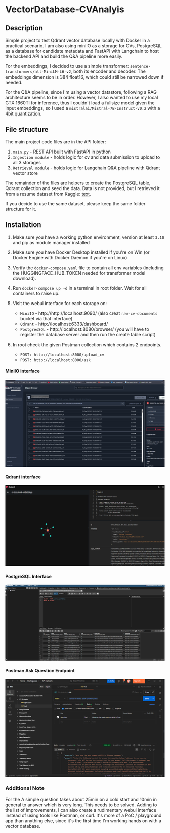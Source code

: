 # VectorDatabase-CVAnalyis

## Description
Simple project to test Qdrant vector database locally with Docker in a practical scenario. I am also using miniIO as a storage for CVs,
PostgreSQL as a database for candidate metadata and FastAPI with Langchain to host the backend API and build the Q&A pipeline more easily.

For the embeddings, I decided to use a simple transformer: `sentence-transformers/all-MiniLM-L6-v2`, both its encoder and decoder. The 
embeddings dimension is 384 float16, which could still be narrowed down if needed.

For the Q&A pipeline, since I'm using a vector datastore, following a RAG architecture seems to be in order. However, I also wanted to use 
my local GTX 1660TI for inference, thus I couldn't load a fullsize model given the input embeddings, so I used a `mistralai/Mistral-7B-Instruct-v0.2`
with a 4bit quantization. 

## File structure
The main project code files are in the API folder:
1. `main.py` - REST API built with FastAPI in python
2. `Ingestion module` - holds logic for cv and data submission to upload to all 3 storages
3. `Retrieval module` - holds logic for Langchain Q&A pipeline with Qdrant vector store

The remainder of the files are helpers to create the PostgreSQL table, Qdrant collection and seed the data. Data is not provided, but I 
retrieved it from a resume dataset from Kaggle: [text](https://www.kaggle.com/datasets/snehaanbhawal/resume-dataset?resource=download).

If you decide to use the same dataset, please keep the same folder structure for it.

## Installation
1. Make sure you have a working python environment, version at least `3.10` and pip as module manager installed
2. Make sure you have Docker Desktop installed if you're on Win (or Docker Engine with Docker Daemon if you're on Linux)
3. Verify the `docker-compose.yaml` file to contain all env variables (including the HUGGINGFACE_HUB_TOKEN needed for transformer model download).
4. Run `docker-compose up -d` in a terminal in root folder. Wait for all containers to raise up.
5. Visit the webui interface for each storage on:

   - `MiniIO` - http://http://localhost:9090/ (also creat `raw-cv-documents` bucket via that interface) 
   - `Qdrant` - http://localhost:6333/dashboard/ 
   - `PostgresSQL` - http://localhost:8080/browser/ (you will have to register the database server and then run the create table script)

6. In root check the given Postman collection which contains 2 endpoints. 

    - `POST: http://localhost:8000/upload_cv`
    - `POST: http://localhost:8000/ask`

#### MiniIO interface
![SS-1](./Screenshots/SS1.png)
#### Qdrant interface
![SS-2](./Screenshots/SS2.png)
#### PostgreSQL Interface
![SS-3](./Screenshots/SS3.png)    
#### Postman Ask Question Endpoint
![SS-4](./Screenshots/SS4.png) 

### Additional Note
For the A simple question takes about 25min on a cold start and 10min in general to answer which is very long. This needs to be solved. Adding to the list of improvements, I can 
also create a rudimentary webui interface instead of using tools like Postman, or curl. 
It's more of a PoC / playground app than anything else, since it's the first time I'm working hands on with a vector database.
